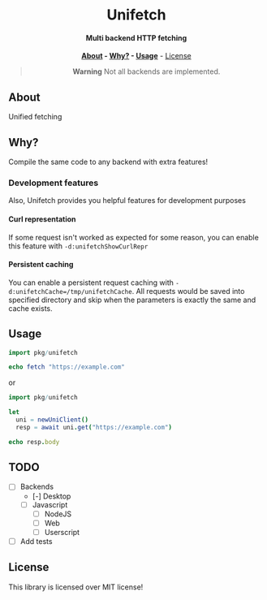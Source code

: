 <div align=center>

# Unifetch

#### Multi backend HTTP fetching

**[About](#about) - [Why?](#why) - [Usage](#usage)** - [License](#license)

> **Warning**
> Not all backends are implemented.

</div>

## About

Unified fetching

## Why?

Compile the same code to any backend with extra features!

### Development features

Also, Unifetch provides you helpful features for development purposes

#### Curl representation

If some request isn't worked as expected for some reason, you can enable this
feature with `-d:unifetchShowCurlRepr`

#### Persistent caching

You can enable a persistent request caching with `-d:unifetchCache=/tmp/unifetchCache`.
All requests would be saved into specified directory and skip when the parameters
is exactly the same and cache exists.

## Usage

```nim
import pkg/unifetch

echo fetch "https://example.com"
```

or

```nim
import pkg/unifetch

let
  uni = newUniClient()
  resp = await uni.get("https://example.com")

echo resp.body
```

## TODO

- [ ] Backends
  - [-] Desktop
  - [ ] Javascript
    - [ ] NodeJS
    - [ ] Web
    - [ ] Userscript
- [ ] Add tests

## License

This library is licensed over MIT license!
